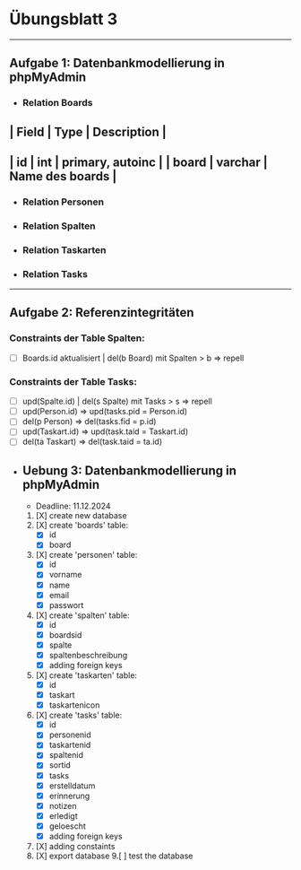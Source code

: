 # Übungsblatt 3
---
## Aufgabe 1: Datenbankmodellierung in phpMyAdmin
- ### Relation Boards
| Field     | Type      | Description       |
-
| id        | int       | primary, autoinc  |
| board     | varchar   | Name des boards   | 
-
- ### Relation Personen
- ### Relation Spalten
- ### Relation Taskarten
- ### Relation Tasks
---
## Aufgabe 2: Referenzintegritäten
### Constraints der Table Spalten:
 - [ ] Boards.id aktualisiert | del(b Board) mit Spalten > b => repell
### Constraints der Table Tasks:
 - [ ] upd(Spalte.id) | del(s Spalte) mit Tasks > s => repell
 - [ ] upd(Person.id) => upd(tasks.pid = Person.id)
 - [ ] del(p Person) => del(tasks.fid = p.id)
 - [ ] upd(Taskart.id) => upd(task.taid = Taskart.id)
 - [ ] del(ta Taskart) => del(task.taid = ta.id)

- ## Uebung 3: Datenbankmodellierung in phpMyAdmin
  - Deadline: 11.12.2024
  1. [X] create new database
  2. [X] create 'boards' table:
      - [X] id
      - [X] board
  3. [X] create 'personen' table:
      - [X] id
      - [X] vorname
      - [X] name
      - [X] email
      - [X] passwort
  4. [X] create 'spalten' table:
      - [X] id
      - [X] boardsid
      - [X] spalte
      - [X] spaltenbeschreibung
      - [X] adding foreign keys
  5. [X] create 'taskarten' table:
      - [X] id
      - [X] taskart
      - [X] taskartenicon
  6. [X] create 'tasks' table:
      - [X] id
      - [X] personenid
      - [X] taskartenid
      - [X] spaltenid
      - [X] sortid
      - [X] tasks
      - [X] erstelldatum
      - [X] erinnerung
      - [X] notizen
      - [X] erledigt
      - [X] geloescht
      - [X] adding foreign keys
  7. [X] adding constaints
  8. [X] export database
  9.[ ] test the database
